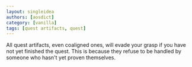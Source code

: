 ```yaml
---
layout: singleidea
authors: [aosdict]
category: [vanilla]
tags: [quest artifacts, quest]
---
```

All quest artifacts, even coaligned ones, will evade your grasp if you have not
yet finished the quest. This is because they refuse to be handled by someone who
hasn't yet proven themselves.
